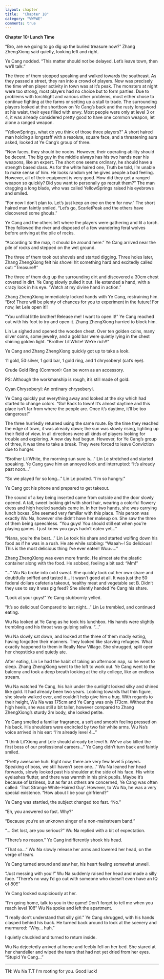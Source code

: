 ```yaml
---
layout: chapter
title:  "Chapter 10"
category: "VWPWE"
comments: true
---
```


**Chapter 10: Lunch Time**

“Bro, are we going to go dig up the buried treasure now?” Zhang ZhengXiong said quietly, looking left and right.

Ye Cang nodded. “This matter should not be delayed. Let’s leave town, then we’ll talk.”

The three of them stopped speaking and walked towards the southeast. As they passed a street, they ran into a crowd of players. Now was precisely the time when player activity in town was at it’s peak. The monsters at night were too strong, most players had no choice but to form parties. Due to problems with torchlight and various other problems, most either chose to continue fighting at the farms or setting up a stall to trade. The surrounding players looked at the shortbow on Ye Cang’s back and the rusty longsword at his waist, their eyes filled with envy. Most people were only at level 3 or 4, it was already considered pretty good to have one common weapon, let alone a ranged weapon.

“YellowSprings, what do you think of those three players?” A short haired man holding a longstaff with a resolute, square face, and a threatening aura asked, looked at Ye Cang’s group of three. 

“New faces, they should be noobs. However, their operating ability should be decent. The big guy in the middle always has his two hands near his weapons, like an expert. The short one seems ordinary, he should have a strength based class. As for the white haired one, Truth be told, I’m unable to make sense of him. He looks random yet he gives people a bad feeling. However, all of their equipment is very good. How did they get a ranged weapon so quickly? Did you want to personally go recruit them?” The man dragging a long blade, who was called YellowSprings raised his eyebrows and smiled.

“For now I don’t plan to. Let’s just keep an eye on them for now.” The short haired man faintly smiled. “Let’s go, ScarletPeak and the others have discovered some ghouls.”

Ye Cang and the others left where the players were gathering and lit a torch. They followed the river and disposed of a few wandering feral wolves before arriving at the pile of rocks.

“According to the map, it should be around here.” Ye Cang arrived near the pile of rocks and stepped on the wet ground. 

The three of them took out shovels and started digging. Three holes later, Zhang ZhengXiong felt his shovel hit something hard and excitedly called out: “Treasure!!”

The three of them dug up the surrounding dirt and discovered a 30cm chest covered in dirt. Ye Cang slowly pulled it out. He extended a hand, with a crazy look in his eye. “Watch at my divine hand in action.”

Zhang ZhengXiong immediately locked hands with Ye Cang, restraining him. “Bro! There will be plenty of chances for you to experiment in the future! For now, let Lele open it!!

“You unfilial little brother! Release me! I want to open it!” Ye Cang reached out with his foot to try and open it. Zhang ZhengXiong hurried to block him.

Lin Le sighed and opened the wooden chest. Over ten golden coins, many silver coins, some jewelry, and a gold bar were quietly lying in the chest shining golden light. “Brother Lil’White! We’re rich!!”

Ye Cang and Zhang ZhengXiong quickly got up to take a look. 

11 gold, 50 silver, 1 gold bar, 1 gold ring, and 1 chrysoberyl (cat’s eye).

Crude Gold Ring (Common): Can be worn as an accessory.

PS: Although the workmanship is rough, it’s still made of gold.

Cyan Chrysoberyl: An ordinary chrysoberyl.

Ye Cang quickly put everything away and looked at the sky which had started to change colors. “Go! Back to town! It’s almost daytime and this place isn’t far from where the people are. Once it’s daytime, it’ll be too dangerous!”

The three hurriedly returned using the same route. By the time they reached the edge of town, it was already dawn; the sun was slowly rising, lighting up their field of view. In all directions were all kinds of players looking for trouble and exploring. A new day had begun. However, for Ye Cang’s group of three, it was time to take a break. They were forced to leave Conviction due to hunger.

“Brother Lil’White, the morning sun sure is...” Lin Le stretched and started speaking. Ye Cang gave him an annoyed look and interrupted: “It’s already past noon...”

“So we played for so long...” Lin Le pouted. “I’m so hungry.”

Ye Cang got his phone and prepared to get takeout.

The sound of a key being inserted came from outside and the door slowly opened. A tall, sweet looking girl with short hair, wearing a colorful flowery dress and high heeled sandals came in. In her two hands, she was carrying lunch boxes. She seemed very familiar with this place. This person was exactly Wu Na, however she didn’t have her makeup on. She saw the three of them being speechless. “You guys! You should still eat when you’re playing games. I just knew you guys hadn’t eaten yet...”

“Nana, you’re the best...” Lin Le took his share and started wolfing down his food as if he was in a rush. He ate while sobbing: “Waaah~! So delicious! This is the most delicious thing I’ve ever eaten! Wuu~...”

Zhang ZhengXiong was even more frantic. He almost ate the plastic container along with the food. He sobbed, feeling a bit sad: “Mm!”

“...” Wu Na broke into cold sweat. She quickly took out her own share and doubtfully sniffed and tasted it... It wasn’t good at all. It was just the 50 federal dollars cafeteria takeout, healthy meat and vegetable set B. Didn’t they use to say it was pig feed? She silently handed Ye Cang his share.

“Look at your guys!” Ye Cang stubbornly yelled.

“It’s so delicious! Compared to last night...” Lin Le trembled, and continued eating. 

Wu Na looked at Ye Cang as he took his lunchbox. His hands were slightly trembling and his throat was gulping saliva. “...”

Wu Na slowly sat down, and looked at the three of them madly eating, having forgotten their manners. They looked like starving refugees. What exactly happened to them in Really New Village. She shrugged, split open her chopsticks and quietly ate.

After eating, Lin Le had the habit of taking an afternoon nap, so he went to sleep. Zhang ZhengXiong went to the loft to work out. Ye Cang went to the balcony and took a deep breath looking at the city college, like an endless stream. 

Wu Na watched Ye Cang, his hair under the sunlight looked silky and shined like gold. It had already been two years. Looking towards that thin figure, she slowly walked over, and couldn’t help give him a hug. With regards to their height, Wu Na was 175cm and Ye Cang was only 173cm. Without the high heels, she was still a bit taller, however compared to Zhang ZhengXiong’s sturdy 2m body, she looked petite.

Ye Cang smelled a familiar fragrance, a soft and smooth feeling pressed on his back. His shoulders were encircled by two fair white arms. Wu Na’s voice arrived in his ear: “I’m already level 4...”

“I think Lil’Xiong and Lele should already be level 5. We’ve also killed the first boss of our professional careers...” Ye Cang didn’t turn back and faintly smiled. 

“Pretty awesome huh. Right now, there are very few level 5 players. Speaking of boss, we still haven’t seen one...” Wu Na leaned her head forwards, slowly looked past his shoulder at the side of his face. His white eyelashes flutter, and there was warmth in his pink pupils. Maybe it’s because of laziness, but as far as others are concerned, Ye Cang was often called: ‘That Strange White-Haired Guy’. However, to Wu Na, he was a very special existence. “How about I be your girlfriend?”

Ye Cang was startled, the subject changed too fast. “No.”

“Eh, you answered so fast. Why?”

“Because you’re an unknown singer of a non-mainstream band.”

“... Get lost, are you serious?” Wu Na replied with a bit of expectation.

“There’s no reason.” Ye Cang indifferently shook his head.

“That so...” Wu Na slowly release her arms and lowered her head, on the verge of tears.

Ye Cang turned around and saw her, his heart feeling somewhat unwell.

“Just messing with you!!” Wu Na suddenly raised her head and made a silly face. “There’s no way I’d go out with someone who doesn’t even have an IQ of 80!!”

Ye Cang looked suspiciously at her.

“I’m going home, talk to you in the game! Don’t forget to tell me when you reach level 10!!” Wu Na spoke and left the apartment.

“I really don’t understand that silly girl.” Ye Cang shrugged, with his hands clasped behind his back. He turned back around to look at the scenery and murmured: “Why... huh.”

I quietly chuckled and turned to return inside.

Wu Na dejectedly arrived at home and feebly fell on her bed. She stared at her chandelier and wiped the tears that had not yet dried from her eyes. “Stupid Ye Cang...”

---

TN: Wu Na T.T I'm rooting for you. Good luck!